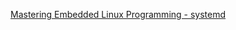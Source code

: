 [Mastering Embedded Linux Programming - systemd](https://my.safaribooksonline.com/book/programming/linux/9781787283282/starting-up-the-init-program/7b645bd6_5d21_4d97_b7b9_fac393eb9295_xhtml?query=((systemd))#X2ludGVybmFsX0h0bWxWaWV3P3htbGlkPTk3ODE3ODcyODMyODIlMkY3YjY0NWJkNl81ZDIxXzRkOTdfYjdiOV9mYWMzOTNlYjkyOTVfeGh0bWwmcXVlcnk9KChzeXN0ZW1kKSk=)